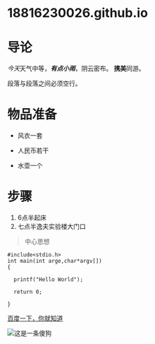 # 18816230026.github.io
# 导论
*今天*天气中等，***有点小雨***，阴云密布。
**携美**同游。

段落与段落之间必须空行。

# 物品准备
* 风衣一套
- 人民币若干
+ 水壶一个

# 步骤
1. 6点半起床
2.  七点半逸夫实验楼大门口

> 中心思想


```
#include<stdio.h>
int main(int arge,char*argv[])
{

  printf("Hello World");

  return 0;

}
```







[百度一下，你就知道](https://www.baidu.com)











![这是一条傻狗](http://img.mp.itc.cn/upload/20161214/c8eaae2b417d4101b292c4a02b73df28_th.jpg)















